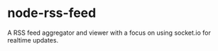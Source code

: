 # node-rss-feed
A RSS feed aggregator and viewer with a focus on using socket.io for realtime updates.
